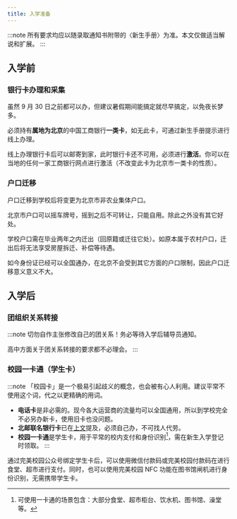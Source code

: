 ```yaml
---
title: 入学准备
---
```


:::note
所有要求均应以随录取通知书附带的〈新生手册〉为准。本文仅做适当解说和扩展。
:::

## 入学前

### 银行卡办理和采集

虽然 9 月 30 日之前都可以办，但建议暑假期间能搞定就尽早搞定，以免夜长梦多。

必须持有**属地为北京**的中国工商银行**一类卡**，如无此卡，可通过新生手册提示进行线上办理。

线上办理银行卡后可以邮寄到家，此时银行卡还不可用，必须进行**激活**。你可以在当地的任何一家工商银行网点进行激活（不改变此卡为北京市一类卡的性质）。

### 户口迁移

户口迁移到学校后将变更为北京市非农业集体户口。

北京市户口可以摇车牌号，摇到之后不可转让，只能自用。除此之外没有其它好处。

学校户口需在毕业两年之内迁出（回原籍或迁往它处）。如原本属于农村户口，迁出后将无法享受房屋拆迁、补偿等待遇。

如今身份证已经可以全国通办，在北京不会受到其它方面的户口限制，因此户口迁移意义意义不大。

## 入学后

### 团组织关系转接

:::note
切勿自作主张修改自己的团关系！务必等待入学后辅导员通知。

高中方面关于团关系转接的要求都不必理会。
:::

### 校园一卡通（学生卡）

:::note
「校园卡」是一个极易引起歧义的概念，也会被有心人利用。建议平常不使用这个词，代之以更精确的用词。

- **电话卡**是非必需的。现今各大运营商的流量均可以全国通用，所以到学校完全不必另办新卡，使用旧卡也没问题。
- **北邮联名银行卡**已在[上文](#银行卡办理和采集)提及，必须自己办，不可找人代劳。
- **校园一卡通**是学生卡，用于平常的校内支付和身份识别[^1]，需在新生入学登记时领取。
:::

通过完美校园公众号绑定学生卡后，可以使用微信付款码或完美校园付款码在进行食堂、超市进行支付。同时，也可以使用完美校园 NFC 功能在图书馆闸机进行身份识别，无需携带学生卡。

[^1]: 可使用一卡通的场景包含：大部分食堂、超市柜台、饮水机、图书馆、澡堂等。
